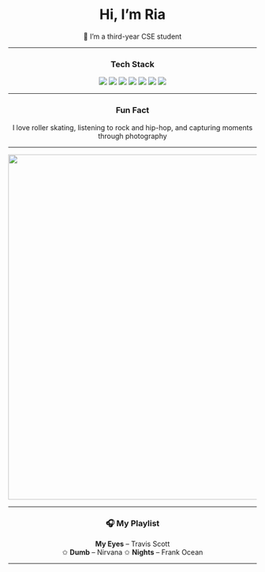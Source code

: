 <div align="center">

# Hi, I’m Ria  
🌱 I’m a third-year CSE student  

</div>

---

<div align="center">

### Tech Stack

<img src="https://img.shields.io/badge/C-00599C?style=for-the-badge&logo=c&logoColor=white" />
<img src="https://img.shields.io/badge/C%23-239120?style=for-the-badge&logo=c-sharp&logoColor=white" />
<img src="https://img.shields.io/badge/Python-3776AB?style=for-the-badge&logo=python&logoColor=white" />
<img src="https://img.shields.io/badge/JavaScript-F7DF1E?style=for-the-badge&logo=javascript&logoColor=black" />
<img src="https://img.shields.io/badge/HTML5-E34F26?style=for-the-badge&logo=html5&logoColor=white" />
<img src="https://img.shields.io/badge/CSS3-1572B6?style=for-the-badge&logo=css3&logoColor=white" />
<img src="https://img.shields.io/badge/Swift-FA7343?style=for-the-badge&logo=swift&logoColor=white" />

</div>

---

<div align="center">

### Fun Fact  
I love roller skating, listening to rock and hip-hop, and capturing moments through photography  

</div>

---

<div align="center">
  <img src="https://i.pinimg.com/originals/33/2f/6c/332f6c33bfaebf0ce8d202b2975344a2.gif" width="700" />
</div>

---

<div align="center">

### 🎧 My Playlist

 **My Eyes** – Travis Scott  
 ✩ **Dumb** – Nirvana ✩
 **Nights** – Frank Ocean  

</div>

---

<!---
Ari2606/Ari2606 is a ✨ special ✨ repository because its `README.md` (this file) appears on your GitHub profile.
You can click the Preview link to take a look at your changes.
--->
